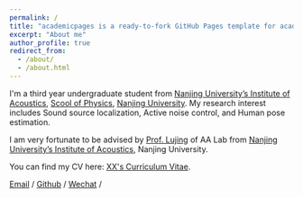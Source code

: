 ```yaml
---
permalink: /
title: "academicpages is a ready-to-fork GitHub Pages template for academic personal websites"
excerpt: "About me"
author_profile: true
redirect_from: 
  - /about/
  - /about.html
---
```


I'm a third year undergraduate student from [Nanjing University’s Institute of Acoustics](https://acoustics.nju.edu.cn/), [Scool of Physics](https://physics.nju.edu.cn/), [Nanjing University](https://www.nju.edu.cn/). My research interest includes Sound source localization, Active noise control, and Human pose estimation.

I am very fortunate to be advised by [Prof. Lujing](https://acoustics.nju.edu.cn/rydw/szgk/js/lj/index.html) of AA Lab from [Nanjing University’s Institute of Acoustics](https://acoustics.nju.edu.cn/), Nanjing University. 

You can find my CV here: [XX's Curriculum Vitae](../assets/Curriculum_Vitae.pdf).

[Email](502022220097@smail.nju.edu.cn) / [Github](https://github.com/taro-liu) / [Wechat](../images/wechat.jpg) / 
